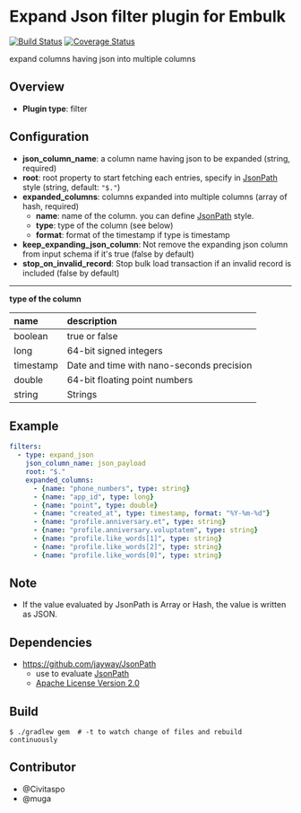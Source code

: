 # Expand Json filter plugin for Embulk

[![Build Status](https://travis-ci.org/civitaspo/embulk-filter-expand_json.svg)](https://travis-ci.org/civitaspo/embulk-filter-expand_json)
[![Coverage Status](https://coveralls.io/repos/civitaspo/embulk-filter-expand_json/badge.svg?branch=master&service=github)](https://coveralls.io/github/civitaspo/embulk-filter-expand_json?branch=master)

expand columns having json into multiple columns

## Overview

* **Plugin type**: filter

## Configuration

- **json_column_name**: a column name having json to be expanded (string, required)
- **root**: root property to start fetching each entries, specify in [JsonPath](http://goessner.net/articles/JsonPath/) style (string, default: `"$."`)
- **expanded_columns**: columns expanded into multiple columns (array of hash, required)
  - **name**: name of the column. you can define [JsonPath](http://goessner.net/articles/JsonPath/) style.
  - **type**: type of the column (see below)
  - **format**: format of the timestamp if type is timestamp
- **keep_expanding_json_column**: Not remove the expanding json column from input schema if it's true (false by default)
- **stop_on_invalid_record**: Stop bulk load transaction if an invalid record is included (false by default)

---
**type of the column**

|name|description|
|:---|:---|
|boolean|true or false|
|long|64-bit signed integers|
|timestamp|Date and time with nano-seconds precision|
|double|64-bit floating point numbers|
|string|Strings|


## Example

```yaml
filters:
  - type: expand_json
    json_column_name: json_payload
    root: "$."
    expanded_columns:
      - {name: "phone_numbers", type: string}
      - {name: "app_id", type: long}
      - {name: "point", type: double}
      - {name: "created_at", type: timestamp, format: "%Y-%m-%d"}
      - {name: "profile.anniversary.et", type: string}
      - {name: "profile.anniversary.voluptatem", type: string}
      - {name: "profile.like_words[1]", type: string}
      - {name: "profile.like_words[2]", type: string}
      - {name: "profile.like_words[0]", type: string}
```

## Note
- If the value evaluated by JsonPath is Array or Hash, the value is written as JSON.

## Dependencies
- https://github.com/jayway/JsonPath
  - use to evaluate [JsonPath](http://goessner.net/articles/JsonPath/)
  - [Apache License Version 2.0](https://github.com/jayway/JsonPath/blob/master/LICENSE)


## Build

```
$ ./gradlew gem  # -t to watch change of files and rebuild continuously
```

## Contributor
- @Civitaspo
- @muga
